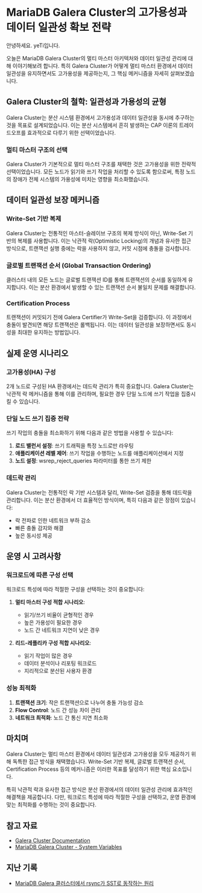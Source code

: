 # MariaDB Galera Cluster의 고가용성과 데이터 일관성 확보 전략

안녕하세요. yeTi입니다.

오늘은 MariaDB Galera Cluster의 멀티 마스터 아키텍처와 데이터 일관성 관리에 대해 이야기해보려 합니다. 특히 Galera Cluster가 어떻게 멀티 마스터 환경에서 데이터 일관성을 유지하면서도 고가용성을 제공하는지, 그 핵심 메커니즘을 자세히 살펴보겠습니다.

## Galera Cluster의 철학: 일관성과 가용성의 균형

Galera Cluster는 분산 시스템 환경에서 고가용성과 데이터 일관성을 동시에 추구하는 것을 목표로 설계되었습니다. 이는 분산 시스템에서 흔히 발생하는 CAP 이론의 트레이드오프를 효과적으로 다루기 위한 선택이었습니다.

### 멀티 마스터 구조의 선택
Galera Cluster가 기본적으로 멀티 마스터 구조를 채택한 것은 고가용성을 위한 전략적 선택이었습니다. 모든 노드가 읽기와 쓰기 작업을 처리할 수 있도록 함으로써, 특정 노드의 장애가 전체 시스템의 가용성에 미치는 영향을 최소화했습니다.

## 데이터 일관성 보장 메커니즘

### Write-Set 기반 복제
Galera Cluster는 전통적인 마스터-슬레이브 구조의 복제 방식이 아닌, Write-Set 기반의 복제를 사용합니다. 이는 낙관적 락(Optimistic Locking)의 개념과 유사한 접근 방식으로, 트랜잭션 실행 중에는 락을 사용하지 않고, 커밋 시점에 충돌을 검사합니다.

### 글로벌 트랜잭션 순서 (Global Transaction Ordering)
클러스터 내의 모든 노드는 글로벌 트랜잭션 ID를 통해 트랜잭션의 순서를 동일하게 유지합니다. 이는 분산 환경에서 발생할 수 있는 트랜잭션 순서 불일치 문제를 해결합니다.

### Certification Process
트랜잭션이 커밋되기 전에 Galera Certifier가 Write-Set을 검증합니다. 이 과정에서 충돌이 발견되면 해당 트랜잭션은 롤백됩니다. 이는 데이터 일관성을 보장하면서도 동시성을 최대한 유지하는 방법입니다.

## 실제 운영 시나리오

### 고가용성(HA) 구성
2개 노드로 구성된 HA 환경에서는 데드락 관리가 특히 중요합니다. Galera Cluster는 낙관적 락 메커니즘을 통해 이를 관리하며, 필요한 경우 단일 노드에 쓰기 작업을 집중시킬 수 있습니다.

### 단일 노드 쓰기 집중 전략
쓰기 작업의 충돌을 최소화하기 위해 다음과 같은 방법을 사용할 수 있습니다:

1. **로드 밸런서 설정**: 쓰기 트래픽을 특정 노드로만 라우팅
2. **애플리케이션 레벨 제어**: 쓰기 작업을 수행하는 노드를 애플리케이션에서 지정
3. **노드 설정**: wsrep_reject_queries 파라미터를 통한 쓰기 제한

### 데드락 관리
Galera Cluster는 전통적인 락 기반 시스템과 달리, Write-Set 검증을 통해 데드락을 관리합니다. 이는 분산 환경에서 더 효율적인 방식이며, 특히 다음과 같은 장점이 있습니다:

- 락 전파로 인한 네트워크 부하 감소
- 빠른 충돌 감지와 해결
- 높은 동시성 제공

## 운영 시 고려사항

### 워크로드에 따른 구성 선택
워크로드 특성에 따라 적절한 구성을 선택하는 것이 중요합니다:

1. **멀티 마스터 구성 적합 시나리오**:
   - 읽기/쓰기 비율이 균형적인 경우
   - 높은 가용성이 필요한 경우
   - 노드 간 네트워크 지연이 낮은 경우

2. **리드-레플리카 구성 적합 시나리오**:
   - 읽기 작업이 많은 경우
   - 데이터 분석이나 리포팅 워크로드
   - 지리적으로 분산된 사용자 환경

### 성능 최적화
1. **트랜잭션 크기**: 작은 트랜잭션으로 나누어 충돌 가능성 감소
2. **Flow Control**: 노드 간 성능 차이 관리
3. **네트워크 최적화**: 노드 간 통신 지연 최소화

## 마치며

Galera Cluster는 멀티 마스터 환경에서 데이터 일관성과 고가용성을 모두 제공하기 위해 독특한 접근 방식을 채택했습니다. Write-Set 기반 복제, 글로벌 트랜잭션 순서, Certification Process 등의 메커니즘은 이러한 목표를 달성하기 위한 핵심 요소입니다.

특히 낙관적 락과 유사한 접근 방식은 분산 환경에서의 데이터 일관성 관리에 효과적인 해결책을 제공합니다. 다만, 워크로드 특성에 따라 적절한 구성을 선택하고, 운영 환경에 맞는 최적화를 수행하는 것이 중요합니다.

## 참고 자료
- [Galera Cluster Documentation](https://galeracluster.com/library/documentation/)
- [MariaDB Galera Cluster - System Variables](https://mariadb.com/kb/en/galera-cluster-system-variables/)

## 지난 기록
- [MariaDB Galera 클러스터에서 rsync가 SST로 동작하는 원리](https://yeti.tistory.com/403)
